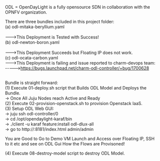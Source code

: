ODL = OpenDayLight is a fully opensource SDN in collaboration with the OPNFV organization.<br>

There are three bundles included in this project folder: <br>
	(a) odl-mitaka-beryllium.yaml<br>	
	--->This Deployment is Tested with Success!<br>
	(b) odl-newton-boron.yaml<br> 	
	--->This Deployment Succeeds but Floating IP does not work.<br>
	(c) odl-ocata-carbon.yaml<br> 
	--->This Deployment is failing and issue reported to charm-devops team: <br>
	----->https://bugs.launchpad.net/charm-odl-controller/+bug/1700628<br>
	<br>

Bundle is straight forward:<br>
(1) Execute 01-deploy.sh script that Builds ODL Model and Deploys the Bundle.<br>
-> Once All Juju Nodes reach Active and Ready<br>
(2) Execute 02-provision-openstack.sh to provision Openstack IaaS.<br>
(3) Setup ODL Web GUI:<br>
-> juju ssh odl-controller/0<br>
-> cd /opt/opendaylight-karaf/bin<br>
-> ./client -u karaf feature:install odl-dlux-all<br>
-> go to http://<odl-controller-ipaddr>:8181/index.html admin/admin<br>

You are Good to Go to Demo VM Launch and Access over Floating IP, SSH to it etc and see on ODL Gui How the Flows are Provisoned!<br>

(4) Execute 08-destroy-model script to destroy ODL Model.<br>
